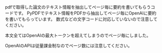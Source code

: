 pdfで取得した論文のテキスト情報を抽出してページ毎に要約を書いてもらうコードです。
PyPDFでテキスト情報をPDFから抽出してページ毎にOpenAIに要約を書いてもらっています。
数式などの文字コードに対応していないので注意してください。

本文全てはOpenAIの最大トークンを超えてしまうのでページ毎にしました。

OpenAIのAPIは従量課金制なのでページ数には注意してください。
